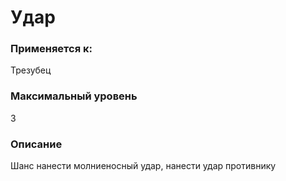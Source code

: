 # Удар

### Применяется к:

Трезубец

### Максимальный уровень&#x20;

3

### Описание&#x20;

Шанс нанести молниеносный удар, нанести удар противнику
